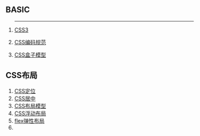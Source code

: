 ## BASIC

1. ------

   [CSS3](./css/css3.md)

2. [CSS编码规范](./css/css编码规范.md)

3. [CSS盒子模型]('./css/css盒子模型.md')

## CSS布局

1. [CSS定位](./css定位.md)
2. [CSS居中](./css/css居中.md)
3. [CSS布局模型](./css/css布局模型.md)
4. [CSS浮动布局](./css/css浮动布局.md)
5. [flex弹性布局](./css/css弹性布局.md)
6. ​


